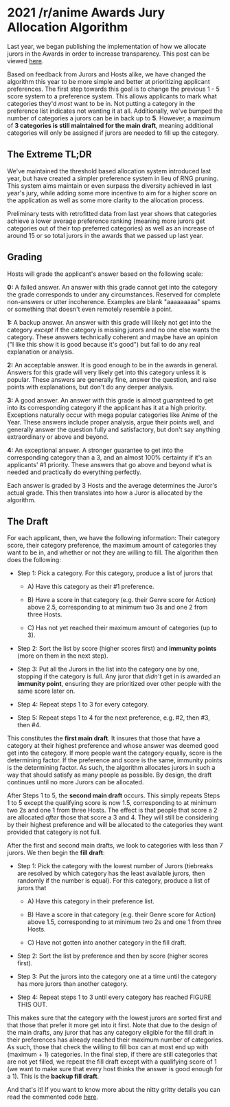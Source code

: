 
# 2021 /r/anime Awards Jury Allocation Algorithm

Last year, we began publishing the implementation of how we allocate jurors in the Awards in order to increase transparency. This post can be viewed [here](https://gist.github.com/JoseiToAoiTori/56bd10081e5022d51243f2e7a285dfec).

Based on feedback from Jurors and Hosts alike, we have changed the algorithm this year to be more simple and better at prioritizing applicant preferences. The first step towards this goal is to change the previous 1 - 5 score system to a preference system. This allows applicants to mark what categories they'd *most* want to be in. Not putting a category in the preference list indicates not wanting it at all. Additionally, we've bumped the number of categories a jurors can be in back up to **5**. However, a maximum of **3 categories is still maintained for the  main draft**, meaning additional categories will only be assigned if jurors are needed to fill up the category.

## The Extreme TL;DR
We've maintained the threshold based allocation system introduced last year, but have created a simpler preference system in lieu of RNG pruning. This system aims maintain or even surpass the diversity achieved in last year's jury, while adding some more incentive to aim for a higher score on the application as well as some more clarity to the allocation process.

Preliminary tests with retrofitted data from last year shows that categories achieve a lower average preference ranking (meaning more jurors get categories out of their top preferred categories) as well as an increase of around 15 or so total jurors in the awards that we passed up last year.

## Grading
Hosts will grade the applicant's answer based on the following scale:

**0:** A failed answer. An answer with this grade cannot get into the category the grade corresponds to under any circumstances. Reserved for complete non-answers or utter incoherence. Examples are blank "aaaaaaaaa" spams or something that doesn't even remotely resemble a point.

**1:** A backup answer. An answer with this grade will likely not get into the category *except* if the category is missing jurors and no one else wants the category. These answers technically coherent and maybe have an opinion ("I like this show it is good because it's good") but fail to do any real explanation or analysis.

**2:** An acceptable answer. It is good enough to be in the awards in general. Answers for this grade will very likely get into this category unless it is popular. These answers are generally fine, answer the question, and raise points with explanations, but don't do any deeper analysis.

**3:** A good answer. An answer with this grade is almost guaranteed to get into its corresponding category if the applicant has it at a high priority. Exceptions naturally occur with mega popular categories like Anime of the Year. These answers include proper analysis, argue their points well, and generally answer the question fully and satisfactory, but don't say anything extraordinary or above and beyond.

**4:** An exceptional answer. A stronger guarantee to get into the corresponding category than a 3, and an almost 100% certainty if it's an applicants' #1 priority. These answers that go above and beyond what is needed and practically do everything perfectly.

Each answer is graded by 3 Hosts and the average determines the Juror's actual grade. This then translates into how a Juror is allocated by the algorithm.

## The Draft

For each applicant, then, we have the following information: Their category score, their category preference, the maximum amount of categories they want to be in, and whether or not they are willing to fill. The algorithm then does the following:

* Step 1: Pick a category. For this category, produce a list of jurors that

  * A) Have this category as their #1 preference.

  * B) Have a score in that category (e.g. their Genre score for Action) above 2.5, corresponding to at minimum two 3s and one 2 from three Hosts.

  * C) Has not yet reached their maximum amount of categories (up to 3).

* Step 2: Sort the list by score (higher scores first) and **immunity points** (more on them in the next step).

* Step 3: Put all the Jurors in the list into the category one by one, stopping if the category is full. Any juror that *didn't* get in is awarded an **immunity point**, ensuring they are prioritized over other people with the same score later on.

* Step 4: Repeat steps 1 to 3 for every category.

* Step 5: Repeat steps 1 to 4 for the next preference, e.g. #2, then #3, then #4.

This constitutes the **first main draft**. It insures that those that have a category at their highest preference and whose answer was deemed good get into the category. If more people want the category equally, score is the determining factor. If the preference and score is the same, immunity points is the determining factor. As such, the algorithm allocates jurors in such a way that should satisfy as many people as possible. By design, the draft continues until no more Jurors can be allocated.

After Steps 1 to 5, the **second main draft** occurs. This simply repeats Steps 1 to 5 except the qualifying score is now 1.5, corresponding to at minimum two 2s and one 1 from three Hosts. The effect is that people that score a 2 are allocated *after* those that score a 3 and 4. They will still be considering by their highest preference and will be allocated to the categories they want provided that category is not full.

After the first and second main drafts, we look to categories with less than 7 jurors. We then begin the **fill draft**:

* Step 1: Pick the category with the lowest number of Jurors (tiebreaks are resolved by which category has the least available jurors, then randomly if the number is equal). For this category, produce a list of jurors that

  * A) Have this category in their preference list.

  * B) Have a score in that category (e.g. their Genre score for Action) above 1.5, corresponding to at minimum two 2s and one 1 from three Hosts.

  * C) Have not gotten into another category in the fill draft.

* Step 2: Sort the list by preference and then by score (higher scores first).

* Step 3: Put the jurors into the category one at a time until the category has more jurors than another category.

* Step 4: Repeat steps 1 to 3 until every category has reached FIGURE THIS OUT.

This makes sure that the category with the lowest jurors are sorted first and that those that prefer it more get into it first. Note that due to the design of the main drafts, any juror that has any category eligible for the fill draft in their preferences has already reached their maximum number of categories. As such, those that check the willing to fill box can at most end up with (maximum + 1) categories. In the final step, if there are still categories that are not yet filled, we repeat the fill draft except with a qualifying score of 1 (we want to make sure that every host thinks the answer is good enough for a 1). This is the **backup fill draft**.

And that's it! If you want to know more about the nitty gritty details you can read the commented code [here](https://github.com/r-anime/awards-web/blob/master/util/allocations.js).
